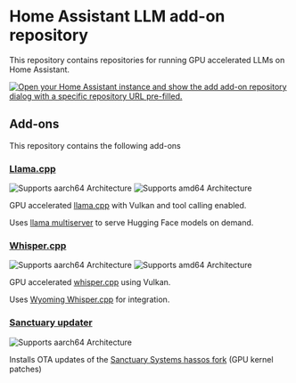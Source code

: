 # Home Assistant LLM add-on repository

This repository contains repositories for running GPU accelerated LLMs on Home Assistant.

[![Open your Home Assistant instance and show the add add-on repository dialog with a specific repository URL pre-filled.](https://my.home-assistant.io/badges/supervisor_add_addon_repository.svg)](https://my.home-assistant.io/redirect/supervisor_add_addon_repository/?repository_url=https%3A%2F%2Fgithub.com%2Fsanctuary-systems-com%2Fllm-addons)

## Add-ons

This repository contains the following add-ons

### [Llama.cpp](./llama.cpp)

![Supports aarch64 Architecture][aarch64-shield]
![Supports amd64 Architecture][amd64-shield]

GPU accelerated [llama.cpp](https://github.com/ggerganov/llama.cpp) with Vulkan and tool calling enabled.

Uses [llama multiserver](https://github.com/pepijndevos/llama_multiserver) to serve Hugging Face models on demand.

### [Whisper.cpp](./whisper.cpp)

![Supports aarch64 Architecture][aarch64-shield]
![Supports amd64 Architecture][amd64-shield]

GPU accelerated [whisper.cpp](https://github.com/ggerganov/whisper.cpp/) using Vulkan.

Uses [Wyoming Whisper.cpp](https://github.com/sanctuary-systems-com/wyoming-whisper-cpp) for integration.

### [Sanctuary updater](./sanctuary-updater)

![Supports aarch64 Architecture][aarch64-shield]

Installs OTA updates of the [Sanctuary Systems hassos fork](https://github.com/sanctuary-systems-com/operating-system) (GPU kernel patches)

<!--

Notes to developers after forking or using the github template feature:
- While developing comment out the 'image' key from 'example/config.yaml' to make the supervisor build the addon
  - Remember to put this back when pushing up your changes.
- When you merge to the 'main' branch of your repository a new build will be triggered.
  - Make sure you adjust the 'version' key in 'example/config.yaml' when you do that.
  - Make sure you update 'example/CHANGELOG.md' when you do that.
  - The first time this runs you might need to adjust the image configuration on github container registry to make it public
  - You may also need to adjust the github Actions configuration (Settings > Actions > General > Workflow > Read & Write)
- Adjust the 'image' key in 'example/config.yaml' so it points to your username instead of 'home-assistant'.
  - This is where the build images will be published to.
- Rename the example directory.
  - The 'slug' key in 'example/config.yaml' should match the directory name.
- Adjust all keys/url's that points to 'home-assistant' to now point to your user/fork.
- Share your repository on the forums https://community.home-assistant.io/c/projects/9
- Do awesome stuff!
 -->

[aarch64-shield]: https://img.shields.io/badge/aarch64-yes-green.svg
[amd64-shield]: https://img.shields.io/badge/amd64-yes-green.svg
[armhf-shield]: https://img.shields.io/badge/armhf-yes-green.svg
[armv7-shield]: https://img.shields.io/badge/armv7-yes-green.svg
[i386-shield]: https://img.shields.io/badge/i386-yes-green.svg
